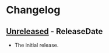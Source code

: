 # Changelog

<!-- next-header -->

## [Unreleased] - ReleaseDate

- The initial release.

<!-- next-url -->

[unreleased]: https://github.com/fnichol/fnichol-cime/compare/7a5b78e...HEAD
